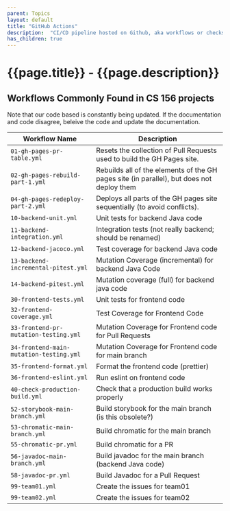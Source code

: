 ```yaml
---
parent: Topics
layout: default
title: "GitHub Actions"
description:  "CI/CD pipeline hosted on Github, aka workflows or checks"
has_children: true
---
```


# {{page.title}} - {{page.description}}

## Workflows Commonly Found in CS 156 projects

Note that our code based is constantly being updated.  If the documentation and code disagree, beleive the code and update the documentation.

| Workflow Name | Description | 
|---------------|-|
|`01-gh-pages-pr-table.yml`| Resets the collection of Pull Requests used to build the GH Pages site. |
|`02-gh-pages-rebuild-part-1.yml`| Rebuilds all of the elements of the GH pages site (in parallel), but does not deploy them |
|`04-gh-pages-redeploy-part-2.yml`| Deploys all parts of the GH pages site sequentially (to avoid conflicts). |
|`10-backend-unit.yml`| Unit tests for backend Java code |
|`11-backend-integration.yml`| Integration tests (not really backend; should be renamed) |
|`12-backend-jacoco.yml`| Test coverage for backend Java code |
|`13-backend-incremental-pitest.yml`| Mutation Coverage (incremental) for backend Java Code |
|`14-backend-pitest.yml`| Mutation coverage (full) for backend java code  |
|`30-frontend-tests.yml`| Unit tests for frontend code |
|`32-frontend-coverage.yml`| Test Coverage for Frontend Code |
|`33-frontend-pr-mutation-testing.yml`| Mutation Coverage for Frontend code for Pull Requests |
|`34-frontend-main-mutation-testing.yml`| Mutation Coverage for Frontend code for main branch |
|`35-frontend-format.yml`| Format the frontend code (prettier) |
|`36-frontend-eslint.yml`| Run eslint on frontend code |
|`40-check-production-build.yml`| Check that a production build works properly |
|`52-storybook-main-branch.yml`| Build storybook for the main branch (is this obsolete?) |
|`53-chromatic-main-branch.yml`| Build chromatic for the main branch  |
|`55-chromatic-pr.yml`| Build chromatic for a PR |
|`56-javadoc-main-branch.yml`| Build javadoc for the main branch (backend Java code) |
|`58-javadoc-pr.yml`| Build Javadoc for a Pull Request |
|`99-team01.yml`| Create the issues for team01 |
|`99-team02.yml`| Create the issues for team02 |
